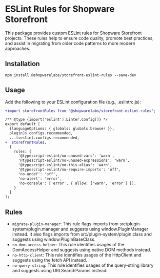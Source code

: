 # ESLint Rules for Shopware Storefront

This package provides custom ESLint rules for Shopware Storefront projects. These rules help to ensure code quality, promote best practices, and assist in migrating from older code patterns to more modern approaches.

## Installation

```
npm install @shopwarelabs/storefront-eslint-rules --save-dev
```

## Usage

Add the following to your ESLint configuration file (e.g., .eslintrc.js):

```diff
+import storefrontRules from '@shopwarelabs/storefront-eslint-rules';

/** @type {import('eslint').Linter.Config[]} */
export default [
  {languageOptions: { globals: globals.browser }},
  pluginJs.configs.recommended,
  ...tseslint.configs.recommended,
+  storefrontRules,
  {
    rules: {
      '@typescript-eslint/no-unused-vars': 'warn',
      '@typescript-eslint/no-unused-expressions': 'warn',
      '@typescript-eslint/no-this-alias': 'warn',
      '@typescript-eslint/no-require-imports': 'off',
      'no-undef': 'off',
      'no-alert': 'error',
      'no-console': ['error', { allow: ['warn', 'error'] }],
    }
  }
];
```

## Rules

- `migrate-plugin-manager`: This rule flags imports from src/plugin-system/plugin.manager and suggests using window.PluginManager instead. It also flags imports from src/plugin-system/plugin.class and suggests using window.PluginBaseClass.
- `no-dom-access-helper`: This rule identifies usages of the DomAccessHelper and suggests using native DOM methods instead.
- `no-http-client`: This rule identifies usages of the HttpClient and suggests using the fetch API instead.
- `no-query-string`: This rule identifies usages of the query-string library and suggests using URLSearchParams instead.